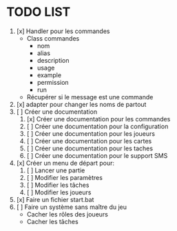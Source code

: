 # TODO LIST

1. [x] Handler pour les commandes 
   - Class commandes
     - nom
     - alias
     - description
     - usage
     - example
     - permission
     - run
   - Récupérer si le message est une commande
2. [x] adapter pour changer les noms de partout
3. [ ] Créer une documentation
   1. [x] Créer une documentation pour les commandes
   2. [ ] Créer une documentation pour la configuration
   3. [ ] Créer une documentation pour les joueurs
   4. [ ] Créer une documentation pour les cartes
   5. [ ] Créer une documentation pour les taches
   6. [ ] Créer une documentation pour le support SMS
4. [x] Créer un menu de départ pour:
   1. [ ] Lancer une partie
   2. [ ] Modifier les paramètres
   3. [ ] Modifier les tâches
   4. [ ] Modifier les joueurs
5. [x] Faire un fichier start.bat
6. [ ] Faire un système sans maître du jeu
   - Cacher les rôles des joueurs
   - Cacher les tâches
